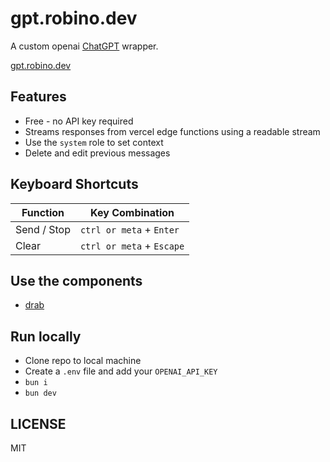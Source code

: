 # gpt.robino.dev

A custom openai [ChatGPT](https://ai.com) wrapper.

[gpt.robino.dev](https://gpt.robino.dev)

## Features

- Free - no API key required
- Streams responses from vercel edge functions using a readable stream
- Use the `system` role to set context
- Delete and edit previous messages

## Keyboard Shortcuts

| Function    | Key Combination           |
| ----------- | ------------------------- |
| Send / Stop | `ctrl or meta` + `Enter`  |
| Clear       | `ctrl or meta` + `Escape` |

## Use the components

- [drab](https://github.com/rossrobino/drab)

## Run locally

- Clone repo to local machine
- Create a `.env` file and add your `OPENAI_API_KEY`
- `bun i`
- `bun dev`

## LICENSE

MIT
